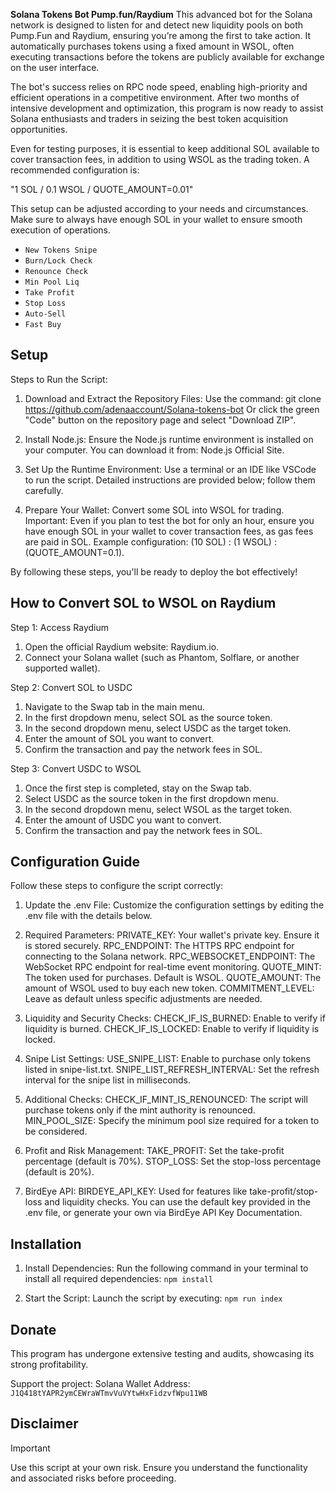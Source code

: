 **Solana Tokens Bot Pump.fun/Raydium** This advanced bot for the Solana network is designed to listen for and detect new liquidity pools on both Pump.Fun and Raydium, ensuring you’re among the first to take action. It automatically purchases tokens using a fixed amount in WSOL, often executing transactions before the tokens are publicly available for exchange on the user interface.

The bot's success relies on RPC node speed, enabling high-priority and efficient operations in a competitive environment. After two months of intensive development and optimization, this program is now ready to assist Solana enthusiasts and traders in seizing the best token acquisition opportunities.

Even for testing purposes, it is essential to keep additional SOL available to cover transaction fees, in addition to using WSOL as the trading token. A recommended configuration is:

"1 SOL / 0.1 WSOL / QUOTE_AMOUNT=0.01"

This setup can be adjusted according to your needs and circumstances. Make sure to always have enough SOL in your wallet to ensure smooth execution of operations.

- `New Tokens Snipe`
- `Burn/Lock Check`
- `Renounce Check`
- `Min Pool Liq`
- `Take Profit`
- `Stop Loss`
- `Auto-Sell`
- `Fast Buy`

## Setup
Steps to Run the Script:

1. Download and Extract the Repository Files:
        Use the command: git clone https://github.com/adenaaccount/Solana-tokens-bot
        Or click the green "Code" button on the repository page and select "Download ZIP".

2. Install Node.js:
    Ensure the Node.js runtime environment is installed on your computer. You can download it from: Node.js Official Site.

3. Set Up the Runtime Environment:
    Use a terminal or an IDE like VSCode to run the script. Detailed instructions are provided below; follow them carefully.

4. Prepare Your Wallet:
    Convert some SOL into WSOL for trading.
        Important: Even if you plan to test the bot for only an hour, ensure you have enough SOL in your wallet to cover transaction fees, as gas fees are paid in SOL.
        Example configuration: (10 SOL) : (1 WSOL) : (QUOTE_AMOUNT=0.1).

By following these steps, you'll be ready to deploy the bot effectively!

## How to Convert SOL to WSOL on Raydium
Step 1: Access Raydium

1. Open the official Raydium website: Raydium.io.
2. Connect your Solana wallet (such as Phantom, Solflare, or another supported wallet).

Step 2: Convert SOL to USDC

1. Navigate to the Swap tab in the main menu.
2. In the first dropdown menu, select SOL as the source token.
3. In the second dropdown menu, select USDC as the target token.
4. Enter the amount of SOL you want to convert.
5. Confirm the transaction and pay the network fees in SOL.

Step 3: Convert USDC to WSOL

1. Once the first step is completed, stay on the Swap tab.
2. Select USDC as the source token in the first dropdown menu.
3. In the second dropdown menu, select WSOL as the target token.
4. Enter the amount of USDC you want to convert.
5. Confirm the transaction and pay the network fees in SOL.

## Configuration Guide
Follow these steps to configure the script correctly:

1. Update the .env File:
    Customize the configuration settings by editing the .env file with the details below.

2. Required Parameters:
        PRIVATE_KEY: Your wallet's private key. Ensure it is stored securely.
        RPC_ENDPOINT: The HTTPS RPC endpoint for connecting to the Solana network.
        RPC_WEBSOCKET_ENDPOINT: The WebSocket RPC endpoint for real-time event monitoring.
        QUOTE_MINT: The token used for purchases. Default is WSOL.
        QUOTE_AMOUNT: The amount of WSOL used to buy each new token.
        COMMITMENT_LEVEL: Leave as default unless specific adjustments are needed.

3. Liquidity and Security Checks:
        CHECK_IF_IS_BURNED: Enable to verify if liquidity is burned.
        CHECK_IF_IS_LOCKED: Enable to verify if liquidity is locked.

4. Snipe List Settings:
        USE_SNIPE_LIST: Enable to purchase only tokens listed in snipe-list.txt.
        SNIPE_LIST_REFRESH_INTERVAL: Set the refresh interval for the snipe list in milliseconds.

5. Additional Checks:
        CHECK_IF_MINT_IS_RENOUNCED: The script will purchase tokens only if the mint authority is renounced.
        MIN_POOL_SIZE: Specify the minimum pool size required for a token to be considered.

6. Profit and Risk Management:
        TAKE_PROFIT: Set the take-profit percentage (default is 70%).
        STOP_LOSS: Set the stop-loss percentage (default is 20%).

7. BirdEye API:
        BIRDEYE_API_KEY: Used for features like take-profit/stop-loss and liquidity checks. You can use the default key provided in the .env file, or generate your own via BirdEye API Key Documentation.
  
## Installation
1. Install Dependencies:
    Run the following command in your terminal to install all required dependencies:
    `npm install`

2. Start the Script:
    Launch the script by executing:
    `npm run index`

## Donate

This program has undergone extensive testing and audits, showcasing its strong profitability.

Support the project: 
Solana Wallet Address: `J1Q418tYAPR2ymCEWraWTmvVuVYtwHxFidzvfWpu11WB` 

## Disclaimer

> [!IMPORTANT]
> Use this script at your own risk. Ensure you understand the functionality and associated risks before proceeding.
